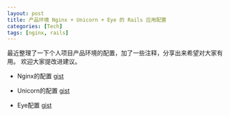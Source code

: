 ```yaml
---
layout: post
title: 产品环境 Nginx + Unicorn + Eye 的 Rails 应用配置
categories: [Tech]
tags: [nginx, rails]
---
```


最近整理了一下个人项目产品环境的配置，加了一些注释，分享出来希望对大家有用。
欢迎大家提改进建议。

* Nginx的配置
[gist](https://gist.github.com/bingxie/a0039781a52ad908b0a2)

* Unicorn的配置
[gist](https://gist.github.com/bingxie/0da00d3a22905cab30b7)

* Eye配置
[gist](https://gist.github.com/bingxie/4684a7455edebbaa5a34)
